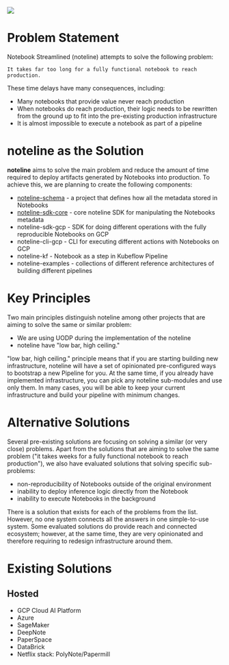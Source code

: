 ![](logo.png)

# Problem Statement
Notebook Streamlined (noteline) attempts to solve the following problem:

    It takes far too long for a fully functional notebook to reach production.

These time delays have many consequences, including:

* Many notebooks that provide value never reach production
* When notebooks do reach production, their logic needs to be rewritten from the ground up to fit into the pre-existing production infrastructure
* It is almost impossible to execute a notebook as part of a pipeline

# noteline as the Solution

**noteline** aims to solve the main problem and reduce the amount of time required to deploy artifacts generated by Notebooks into production. To achieve this, we are planning to create the following components:

* [noteline-schema](https://github.com/noteline-org/noteline-schema) - a project that defines how all the metadata stored in Notebooks
* [noteline-sdk-core](https://github.com/noteline-org/noteline-sdk-core) - core noteline SDK for manipulating the Notebooks metadata
* noteline-sdk-gcp - SDK for doing different operations with the fully reproducible Notebooks on GCP
* noteline-cli-gcp - CLI for executing different actions with Notebooks on GCP
* noteline-kf - Notebook as a step in Kubeflow Pipeline
* noteline-examples - collections of different reference architectures of building different pipelines

# Key Principles

Two main principles distinguish noteline among other projects that are aiming to solve the same or similar problem:

* We are using UODP during the implementation of the noteline
* noteline have "low bar, high ceiling."

"low bar, high ceiling." principle means that if you are starting building new infrastructure, noteline will have a set of opinionated pre-configured ways to bootstrap a new Pipeline for you. At the same time, if you already have implemented infrastructure, you can pick any noteline sub-modules and use only them. In many cases, you will be able to keep your current infrastructure and build your pipeline with minimum changes.

# Alternative Solutions

Several pre-existing solutions are focusing on solving a similar (or very close) problems. Apart from the solutions that are aiming to solve the same problem ("it takes weeks for a fully functional notebook to reach production"), we also have evaluated solutions that solving specific sub-problems:

* non-reproducibility of Notebooks outside of the original environment
* inability to deploy inference logic directly from the Notebook
* inability to execute Notebooks in the background

There is a solution that exists for each of the problems from the list. However, no one system connects all the answers in one simple-to-use system. Some evaluated solutions do provide reach and connected ecosystem; however, at the same time, they are very opinionated and therefore requiring to redesign infrastructure around them.

# Existing Solutions

## Hosted

* GCP Cloud AI Platform
* Azure
* SageMaker
* DeepNote
* PaperSpace
* DataBrick
* Netflix stack: PolyNote/Papermill
